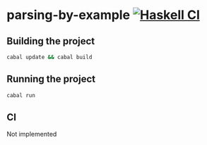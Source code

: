 # parsing-by-example [![Haskell CI](https://github.com/monadplus/parsing-by-example/actions/workflows/ci.yaml/badge.svg)](https://github.com/monadplus/parsing-by-example/actions/workflows/ci.yaml)

## Building the project

```sh
cabal update && cabal build
```

## Running the project

```sh
cabal run
```

## CI

Not implemented
